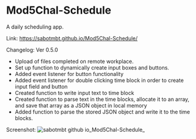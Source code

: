# Mod5Chal-Schedule
A daily scheduling app.

Link: https://sabotmbt.github.io/Mod5Chal-Schedule/

Changelog: 
Ver 0.5.0 
  - Upload of files completed on remote workplace. 
  - Set up function to dynamically create input boxes and buttons.
  - Added event listener for button functionality
  - Added event listener for double clicking time block in order to create input field and button
  - Created function to write input text to time block
  - Created function to parse text in the time blocks, allocate it to an array, and save that array as a JSON object in local memory
  - Added function to parse the stored JSON object and write it to the time blocks. 

Screenshot: ![sabotmbt github io_Mod5Chal-Schedule_](https://user-images.githubusercontent.com/104104069/168507120-1123a87c-ca92-44c1-9d67-ad62afb5f50e.png)


